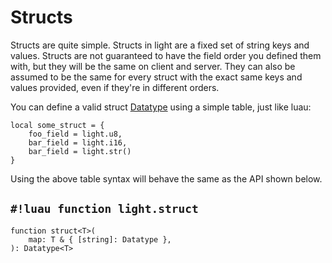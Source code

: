 # Structs

Structs are quite simple. Structs in light are a fixed set of string keys and values.
Structs are not guaranteed to have the field order you defined them with, but they will be the same on client and
server. They can also be assumed to be the same for every struct with the exact same keys and values provided, even if
they're in different orders.

You can define a valid struct [Datatype](../index.md) using a simple table, just like luau:

```luau
local some_struct = {
    foo_field = light.u8,
    bar_field = light.i16,
    bar_field = light.str()
}
```

Using the above table syntax will behave the same as the API shown below.

## `#!luau function light.struct`

```luau title='<!-- client --> <!-- server --> <!-- shared --> <!-- sync -->'
function struct<T>(
    map: T & { [string]: Datatype },
): Datatype<T>
```
